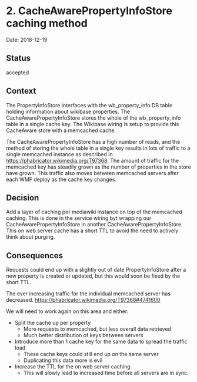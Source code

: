 # 2. CacheAwarePropertyInfoStore caching method

Date: 2018-12-19

## Status

accepted

## Context

The PropertyInfoStore interfaces with the wb_property_info DB table holding information about wikibase properties.
The CacheAwarePropertyInfoStore stores the whole of the wb_property_info table in a single cache key.
The Wikibase wiring is setup to provide this CacheAware store with a memcached cache.

The CacheAwarePropertyInfoStore has a high number of reads, and the method of storing the whole table in a single key
results in lots of traffic to a single memcached instance as described in https://phabricator.wikimedia.org/T97368.
The amount of traffic for the memcached key has steadily grown as the number of properties in the store have grown.
This traffic also moves between memcached servers after each WMF deploy as the cache key changes.

## Decision

Add a layer of caching per mediawiki instance on top of the memcached caching.
This is done in the service wiring byt wrapping our CacheAwarePropertyInfoStore in another CacheAwarePropertyInfoStore.
This on web server cache has a short TTL to avoid the need to actively think about purging.

## Consequences

Requests could end up with a slightly out of date PropertyInfoStore after a new property is created or updated, but
this would soon be fixed by the short TTL.

The ever increasing traffic for the individual memcached server has decreased.
https://phabricator.wikimedia.org/T97368#4741600

We will need to work again on this area and either:
 - Split the cache up per property
   - More requests to memcached, but less overall data retrieved
   - Much better distribution of keys between servers
 - Introduce more than 1 cache key for the same data to spread the traffic load
   - These cache keys could still end up on the same server
   - Duplicating this data more is evil
 - Increase the TTL for the on web server caching
   - This will slowly lead to increased time before all servers are in sync.
